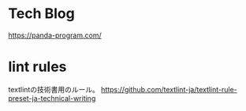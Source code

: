 # Tech Blog
https://panda-program.com/

# lint rules
textlintの技術書用のルール。
https://github.com/textlint-ja/textlint-rule-preset-ja-technical-writing
